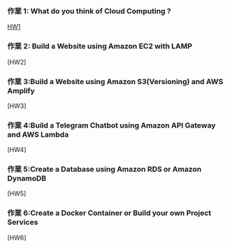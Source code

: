 ### 作業 1: What do you think of Cloud Computing ?
[HW1](https://github.com/Jodie0104/Fintech/edit/main/README.md)
### 作業 2: Build a Website using Amazon EC2 with LAMP
[HW2]
### 作業 3:Build a Website using Amazon S3(Versioning) and AWS Amplify
[HW3]
### 作業 4:Build a Telegram Chatbot using Amazon API Gateway and AWS Lambda
[HW4]
### 作業 5:Create a Database using Amazon RDS or Amazon DynamoDB
[HW5]
### 作業 6:Create a Docker Container or Build your own Project Services
[HW6]
